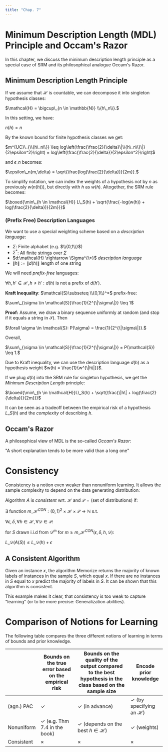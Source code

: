 ```yaml
---
title: "Chap. 7"
---
```





# Minimum Description Length (MDL) Principle and Occam's Razor
In this chapter, we discuss the minimum description length principle as a special case of SRM and its philosophical analogue Occam's Razor.
## Minimum Description Length Principle
If we assume that $\mathcal{H}$ is countable, we can decompose it into singleton hypothesis classes:

$\mathcal{H} = \bigcup\_{n \in \mathbb{N}} \\{h\_n\\}.$

In this setting, we have: 

$n(h) = n$ 

By the known bound for finite hypothesis classes we get: 

$m^{UC}\_{\\{h\_n\\}} \leq log\left(\frac{\frac{2}{\delta}\|\\{h\_n\\}\|}{2\epsilon^2}\right) = log\left(\frac{\frac{2}{\delta}}{2\epsilon^2}\right)$

and $\epsilon\_n$ becomes: 

$\epsilon\_n(m,\delta) = \sqrt{\frac{log(\frac{2}{\delta})}{2m}}.$ 

To simplify notation, we can index the weights of a hypothesis not by $n$ as previously $w(n(h))$), but directly with $h$ as $w(h)$.
Altogether, the SRM rule becomes: 

$\boxed{\min\_{h \in \mathcal{H}} L\_S(h) + \sqrt{\frac{-log(w(h)) + log(\frac{2}{\delta})}{2m}}}$

### (Prefix Free) Description Languages
We want to use a special weighting scheme based on a *description language*:

* $\Sigma$: Finite alphabet (e.g. $\\{0,1\\}$) 
* $\Sigma^*$: All finite strings over $\Sigma$
* $d:\mathcal{H} \rightarrow \Sigma^{\*}$ *description language*
* $\|h\| := \|d(h)\|$ length of one string

We will need *prefix-free* languages:

$\forall h,h' \in \mathcal{H}, h \neq h': d(h) \text{ is not a prefix of } d(h').$

**Kraft Inequality**: $\mathcal{S}\subseteq \\{0,1\\}^*$ prefix-free: 

$\sum\_{\sigma \in \mathcal{S}}\frac{1}{2^{\|\sigma\|}} \leq 1$ 

**Proof:**
Assume, we draw a binary sequence uniformly at random (and stop if it equals a string in $\mathcal{S}$). Then 

$\forall \sigma \in \mathcal{S}: P(\sigma) = \frac{1}{2^{\|\sigma\|}}.$

Overall, 

$\sum\_{\sigma \in \mathcal{S}}\frac{1}{2^{\|\sigma\|}} = P(\mathcal{S}) \leq 1.$

Due to Kraft inequality, we can use the description language $d(h)$ as a hypothesis weight $w(h) = \frac{1}{w^{\|h\|}}$.

If we plug $d(h)$ into the SRM rule for singleton hypothesis, we get the *Minimum Description Length* principle: 

$\boxed{\min\_{h \in \mathcal{H}}L\_S(h) + \sqrt{\frac{\|h\| + log(\frac{2}{\delta})}{2m}}}$

It can be seen as a tradeoff between the empirical risk of a hypothesis $L\_S(h)$ and the *complexity* of describing $h$.

## Occam's Razor
A philosophical view of MDL is the so-called *Occam's Razor*: 

"A short explanation tends to be more valid than a long one"

# Consistency
Consistency is a notion even weaker than nonuniform learning. It allows the sample complexity to depend on the data generating distribution: 

Algorithm $A$ is *consistent* wrt. $\mathcal{H}$ and $\mathcal{P} = ($set of distributions$)$ if: 

$\exists \text{ function } m\_{\mathcal{H}}^{CON}:(0,1)^2\times\mathcal{H}\times\mathcal{P} \rightarrow \mathbb{N}$ s.t. 

$\forall \epsilon, \delta, \forall h \in \mathcal{H}, \forall \mathcal{D} \in \mathcal{P}$:

$\text{ for } S \text{ drawn i.i.d from } \mathcal{D}^m \text{ for } m \geq m\_{\mathcal{H}}^{CON}(\epsilon, \delta, h, \mathcal{D}):$ 

$L\_\mathcal{D}(A(S)) \leq L\_\mathcal{D}(h) + \epsilon$

## A Consistent Algorithm
Given an instance $x$, the algorithm Memorize returns the majority of known labels of instances in the sample $S$, which equal $x$. If there are no instances in $S$ equal to $x$ predict the majority of labels in $S$. It can be shown that this algorithm is consistent. 

This example makes it clear, that consistency is too weak to capture "learning" (or to be more precise: Generalization abilities).

# Comparison of Notions for Learning
The following table compares the three different notions of learning in terms of bounds and prior knowledge.

| |  Bounds on the true error based on the empirical risk | Bounds on the quality of the output compared to the best hypothesis in the class  based on the sample size |  Encode prior knowledge |
| --- | --- | --- | --- |
| (agn.) PAC | $\checkmark$ | $\checkmark$ (in advance) | $\checkmark$ (by specifying an $\mathcal{H}$) | 
| Nonuniform | $\checkmark$ (e.g. Thm 7.4 in the book) | $\checkmark$ (depends on the best $h \in \mathcal{H}$) | $\checkmark$ (weights) |
| Consistent | $\times$ | $\times$ | $\times$ |